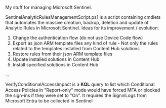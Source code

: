 My stuff for managing Microsoft Sentinel.

SentinelAnalyticRulesManagementScript.ps1 is a script containing cmdlets that automates the massive creation, backup, deletion and update of Analytic Rules in Microsoft Sentinel.
Ideas for its improvement / evolution:
1. Change the authentication flow (do not use Device Code flow)
2. Export as json ARM template files any kind of rule - Not only the rules related to the templates installed from Content Hub solutions
3. Restore rules from their json ARM template files
4. Update installed solutions in Content Hub
5. Install specified solutions in Content Hub

...

VerifyConditionalAccessImpact is a 𝐊𝐐𝐋 query to list which Conditional Access Policies in "Report-only" mode  would have forced MFA or blocked the sign-ins if they were set to "On".
It requires the SigninLogs from Microsoft Entra to be collected in Sentinel
